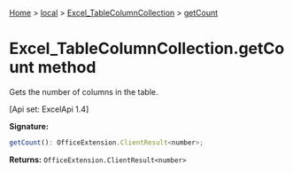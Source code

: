 [Home](./index) &gt; [local](local.md) &gt; [Excel\_TableColumnCollection](local.excel_tablecolumncollection.md) &gt; [getCount](local.excel_tablecolumncollection.getcount.md)

# Excel\_TableColumnCollection.getCount method

Gets the number of columns in the table. 

 \[Api set: ExcelApi 1.4\]

**Signature:**
```javascript
getCount(): OfficeExtension.ClientResult<number>;
```
**Returns:** `OfficeExtension.ClientResult<number>`

